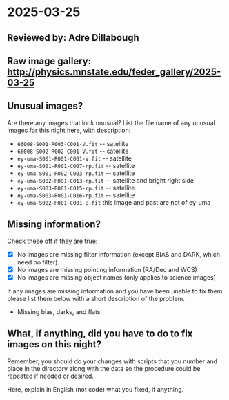 # 2025-03-25

## Reviewed by:   Adre Dillabough

## Raw image gallery: http://physics.mnstate.edu/feder_gallery/2025-03-25

## Unusual images?

Are there any images that look unusual? List the file name of any unusual images for this night here, with description:

+ `66008-S001-R003-C001-V.fit` -- satellite
+ `66008-S002-R002-C001-V.fit` -- satellite
+ `ey-uma-S001-R001-C001-V.fit` -- satellite
+ `ey-uma-S001-R001-C007-rp.fit` -- satellite
+ `ey-uma-S001-R002-C003-rp.fit` -- satellite
+ `ey-uma-S002-R001-C013-rp.fit` -- satellite and bright right side
+ `ey-uma-S003-R001-C015-rp.fit` -- satellite
+ `ey-uma-S003-R001-C016-rp.fit` -- satellite
+ `ey-uma-S002-R001-C001-B.fit` this image and past are not of ey-uma

## Missing information?

Check these off if they are true:

- [x] No images are missing filter information (except BIAS and DARK, which need no filter).
- [x] No images are missing pointing information (RA/Dec and WCS)
- [x] No images are missing object names (only applies to science images)

If any images are missing information and you have been unable to fix them please list
them below with a short description of the problem.

+ Missing bias, darks, and flats

## What, if anything, did you have to do to fix images on this night?

Remember, you should do your changes with scripts that you number and place in the
directory along with the data so the procedure could be repeated if needed or
desired.

Here, explain in English (not code) what you fixed, if anything.
